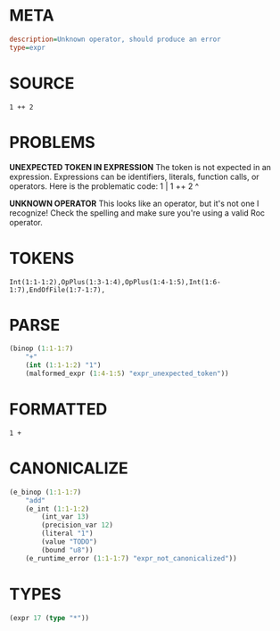 # META
~~~ini
description=Unknown operator, should produce an error
type=expr
~~~
# SOURCE
~~~roc
1 ++ 2
~~~
# PROBLEMS
**UNEXPECTED TOKEN IN EXPRESSION**
The token **<unknown>** is not expected in an expression.
Expressions can be identifiers, literals, function calls, or operators.
Here is the problematic code:
1 | 1 ++ 2
       ^


**UNKNOWN OPERATOR**
This looks like an operator, but it's not one I recognize!
Check the spelling and make sure you're using a valid Roc operator.

# TOKENS
~~~zig
Int(1:1-1:2),OpPlus(1:3-1:4),OpPlus(1:4-1:5),Int(1:6-1:7),EndOfFile(1:7-1:7),
~~~
# PARSE
~~~clojure
(binop (1:1-1:7)
	"+"
	(int (1:1-1:2) "1")
	(malformed_expr (1:4-1:5) "expr_unexpected_token"))
~~~
# FORMATTED
~~~roc
1 + 
~~~
# CANONICALIZE
~~~clojure
(e_binop (1:1-1:7)
	"add"
	(e_int (1:1-1:2)
		(int_var 13)
		(precision_var 12)
		(literal "1")
		(value "TODO")
		(bound "u8"))
	(e_runtime_error (1:1-1:7) "expr_not_canonicalized"))
~~~
# TYPES
~~~clojure
(expr 17 (type "*"))
~~~